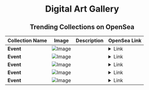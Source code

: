 <div align="center">

# Digital Art Gallery

## Trending Collections on OpenSea

| Collection Name                       | Image                                                                                     | Description                       | OpenSea Link                                                                                          |
|---------------------------------------|-------------------------------------------------------------------------------------------|-----------------------------------|--------------------------------------------------------------------------------------------------------|
| **Event** | ![Image](https://i.seadn.io/s/raw/files/fe15df8825b0cf5367e0da82c11ad713.jpg?w=500&auto=format?w=200&auto=format) |  | <details><summary>Link</summary>[Event](https://opensea.io/collection/event-33545)</details> |
| **Event** | ![Image](https://i.seadn.io/s/raw/files/fe15df8825b0cf5367e0da82c11ad713.jpg?w=500&auto=format?w=200&auto=format) |  | <details><summary>Link</summary>[Event](https://opensea.io/collection/event-33544)</details> |
| **Event** | ![Image](https://i.seadn.io/s/raw/files/fe15df8825b0cf5367e0da82c11ad713.jpg?w=500&auto=format?w=200&auto=format) |  | <details><summary>Link</summary>[Event](https://opensea.io/collection/event-33543)</details> |
| **Event** | ![Image](https://i.seadn.io/s/raw/files/fe15df8825b0cf5367e0da82c11ad713.jpg?w=500&auto=format?w=200&auto=format) |  | <details><summary>Link</summary>[Event](https://opensea.io/collection/event-33542)</details> |
| **Event** | ![Image](https://i.seadn.io/s/raw/files/fe15df8825b0cf5367e0da82c11ad713.jpg?w=500&auto=format?w=200&auto=format) |  | <details><summary>Link</summary>[Event](https://opensea.io/collection/event-33541)</details> |

</div>